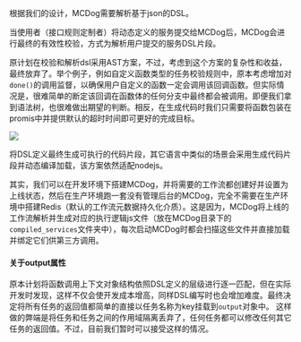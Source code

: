 根据我们的设计，MCDog需要解析基于json的DSL。

当使用者（接口规则定制者）将动态定义的服务提交给MCDog后，MCDog会进行最终的有效性校验，方式为解析用户提交的服务DSL片段。

原计划在校验和解析dsl采用AST方案，不过，考虑到这个方案的复杂性和收益，最终放弃了。举个例子，例如自定义函数类型的任务校验规则中，原本考虑增加对`done()`的调用监督，以确保用户自定义的函数一定会调用该回调函数。但实际情况是，很难简单的断定该回调在函数体的任何分支中最终都会被调用。即便我们拿到语法树，也很难做出期望的判断。相反，在生成代码时我们只需要将函数包装在promis中并提供默认的超时时间即可更好的完成目标。

![](https://github.com/kazaff/mosquito-coil-dog/blob/master/docs/state_machine.png)

将DSL定义最终生成可执行的代码片段，其它语言中类似的场景会采用生成代码片段并动态编译加载，该方案依然适配nodejs。

其实，我们可以在开发环境下搭建MCDog，并将需要的工作流都创建好并设置为上线状态，然后在生产环境跑一套没有管理后台的MCDog，完全不需要在生产环境中搭建Redis（默认的工作流元数据持久化介质）。这是因为，MCDog将上线的工作流解析并生成对应的执行逻辑js文件（放在MCDog目录下的`compiled_services`文件夹中），每次启动MCDog时都会扫描这些文件并直接加载并绑定它们供第三方调用。


#### 关于output属性

原本计划将函数调用上下文对象结构依照DSL定义的层级进行逐一匹配，但在实际开发时发现，这样不仅会使开发成本增高，同样DSL编写时也会增加难度。最终决定将所有任务的返回值都简单的直接以任务名称为key挂载到`output`对象中。
这样做的弊端是将任务和任务之间的作用域隔离丢弃了，任何任务都可以修改任何其它任务的返回值。不过，目前我们暂时可以接受这样的情况。
